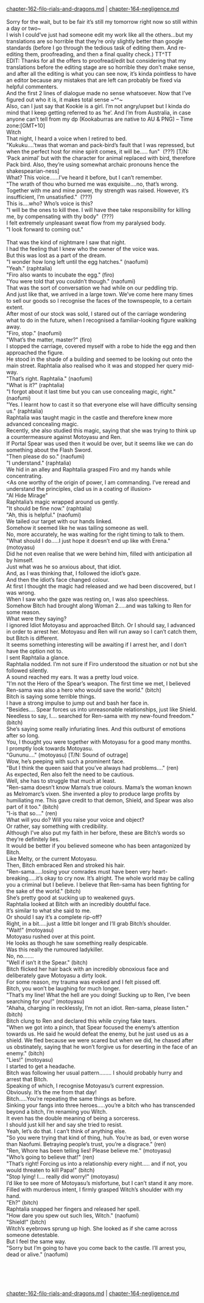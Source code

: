 [chapter-162-filo-rials-and-dragons.md](./chapter-162-filo-rials-and-dragons.md) | [chapter-164-negligence.md](./chapter-164-negligence.md) <br/>
<br/>
Sorry for the wait, but to be fair it’s still my tomorrow right now so still within a day or two~<br/>
I wish I could’ve just had someone edit my work like all the others…but my translations are so horrible that they’re only slightly better than google standards (before I go through the tedious task of editing them. And re-editing them, proofreading, and then a final quality check.) TT^TT<br/>
EDIT: Thanks for all the offers to proofread/edit but considering that my translations before the editing stage are so horrible they don’t make sense, and after all the editing is what you can see now, it’s kinda pointless to have an editor because any mistakes that are left can probably be fixed via helpful commenters.<br/>
And the first 2 lines of dialogue made no sense whatsoever. Now that I’ve figured out who it is, it makes total sense ~^^~<br/>
Also, can I just say that Kookie is a girl. I’m not angry/upset but I kinda do mind that I keep getting referred to as ‘he’. And I’m from Australia, in case anyone can’t tell from my dp (Kookaburras are native to AU & PNG) – Time zone:[GMT+10]<br/>
Witch<br/>
That night, I heard a voice when I retired to bed.<br/>
"Kukuku….’twas that woman and pack-bird’s fault that I was repressed, but when the perfect host for mine spirit comes, it will be….. fun"  (???) [T/N: ‘Pack animal’ but with the character for animal replaced with bird, therefore Pack bird. Also, they’re using somewhat archaic pronouns hence the shakespearian-ness]<br/>
What? This voice……I’ve heard it before, but I can’t remember.<br/>
"The wrath of thou who burned me was exquisite….no, that’s wrong. Together with me and mine power, thy strength was raised. However, it’s insufficient, I’m unsatisfied."  (???)<br/>
This is….who? Who’s voice is this?<br/>
"I will be the ones to kill thee. I will have thee take responsibility for killing me, by compensating with thy body"  (???)<br/>
I felt extremely unpleasant sweat flow from my paralysed body.<br/>
"I look forward to coming out."<br/>
<br/>
That was the kind of nightmare I saw that night.<br/>
I had the feeling that I knew who the owner of the voice was.<br/>
But this was lost as a part of the dream.<br/>
"I wonder how long left until the egg hatches." (naofumi)<br/>
"Yeah." (raphtalia)<br/>
"Firo also wants to incubate the egg." (firo)<br/>
"You were told that you couldn’t though." (naofumi)<br/>
That was the sort of conversation we had while on our peddling trip.<br/>
And just like that, we arrived in a large town. We’ve come here many times to sell our goods so I recognise the faces of the townspeople, to a certain extent.<br/>
After most of our stock was sold, I stared out of the carriage wondering what to do in the future, when I recognised a familiar-looking figure walking away.<br/>
"Firo, stop." (naofumi)<br/>
"What’s the matter, master?" (firo)<br/>
I stopped the carriage, covered myself with a robe to hide the egg and then approached the figure.<br/>
He stood in the shade of a building and seemed to be looking out onto the main street. Raphtalia also realised who it was and stopped her query mid-way.<br/>
"That’s right. Raphtalia." (naofumi)<br/>
"What is it?" (raphtalia)<br/>
"I forgot about it last time but you can use concealing magic, right." (naofumi)<br/>
"Yes. I learnt how to cast it so that everyone else will have difficulty sensing us." (raphtalia)<br/>
Raphtalia was taught magic in the castle and therefore knew more advanced concealing magic.<br/>
Recently, she also studied this magic, saying that she was trying to think up a countermeasure against Motoyasu and Ren.<br/>
If Portal Spear was used then it would be over, but it seems like we can do something about the Flash Sword.<br/>
"Then please do so." (naofumi)<br/>
"I understand." (raphtalia)<br/>
We hid in an alley and Raphtalia grasped Firo and my hands while concentrating.<br/>
<As one worthy of the origin of power, I am commanding. I’ve reread and understand the principles, clad us in a coating of illusion><br/>
"Al Hide Mirage"<br/>
Raphtalia’s magic wrapped around us gently.<br/>
"It should be fine now." (raphtalia)<br/>
"Ah, this is helpful." (naofumi)<br/>
We tailed our target with our hands linked.<br/>
Somehow it seemed like he was tailing someone as well.<br/>
No, more accurately, he was waiting for the right timing to talk to them.<br/>
"What should I do…..I just hope it doesn’t end up like with Erena." (motoyasu)<br/>
Did he not even realise that we were behind him, filled with anticipation all by himself.<br/>
Just what was he so anxious about, that idiot.<br/>
And, as I was thinking that, I followed the idiot’s gaze.<br/>
And then the idiot’s face changed colour.<br/>
At first I thought the magic had released and we had been discovered, but I was wrong.<br/>
When I saw who the gaze was resting on, I was also speechless.<br/>
Somehow Bitch had brought along Woman 2…..and was talking to Ren for some reason.<br/>
What were they saying?<br/>
I ignored Idiot Motoyasu and approached Bitch. Or I should say, I advanced in order to arrest her. Motoyasu and Ren will run away so I can’t catch them, but Bitch is different.<br/>
It seems something interesting will be awaiting if I arrest her, and I don’t have the option not to.<br/>
I sent Raphtalia a glance.<br/>
Raphtalia nodded. I’m not sure if Firo understood the situation or not but she followed silently.<br/>
A sound reached my ears. It was a pretty loud voice.<br/>
"I’m not the Hero of the Spear’s weapon. The first time we met, I believed Ren-sama was also a hero who would save the world." (bitch)<br/>
Bitch is saying some terrible things.<br/>
I have a strong impulse to jump out and bash her face in.<br/>
"Besides…. Spear forces us into unreasonable relationships, just like Shield. Needless to say, I…. searched for Ren-sama with my new-found freedom." (bitch)<br/>
She’s saying some really infuriating lines. And this outburst of emotions after so long.<br/>
You, I thought you were together with Motoyasu for a good many months.<br/>
I promptly look towards Motoyasu.<br/>
"Gununu…." (motoyasu) [T/N: Sound of outrage]<br/>
Wow, he’s peeping with such a prominent face.<br/>
"But I think the queen said that you’ve always had problems…." (ren)<br/>
As expected, Ren also felt the need to be cautious.<br/>
Well, she has to struggle that much at least.<br/>
"Ren-sama doesn’t know Mama’s true colours. Mama’s the woman known as Melromarc’s vixen. She invented a ploy to produce large profits by humiliating me. This gave credit to that demon, Shield, and Spear was also part of it too." (bitch)<br/>
"I-is that so…." (ren)<br/>
What will you do? Will you raise your voice and object?<br/>
Or rather, say something with credibility.<br/>
Although I’ve also put my faith in her before, these are Bitch’s words so they’re definitely lies.<br/>
It would be better if you believed someone who has been antagonized by Bitch.<br/>
Like Melty, or the current Motoyasu.<br/>
Then, Bitch embraced Ren and stroked his hair.<br/>
"Ren-sama…..losing your comrades must have been very heart-breaking…..it’s okay to cry now. It’s alright. The whole world may be calling you a criminal but I believe. I believe that Ren-sama has been fighting for the sake of the world." (bitch)<br/>
She’s pretty good at sucking up to weakened guys.<br/>
Raphtalia looked at Bitch with an incredibly doubtful face.<br/>
It’s similar to what she said to me.<br/>
Or should I say it’s a complete rip-off?<br/>
Right, in a bit…..just a little bit longer and I’ll grab Bitch’s shoulder.<br/>
"Wait!" (motoyasu)<br/>
Motoyasu rushed over at this point.<br/>
He looks as though he saw something really despicable.<br/>
Was this really the rumoured ladykiller.<br/>
No, no…….<br/>
"Well if isn’t it the Spear." (bitch)<br/>
Bitch flicked her hair back with an incredibly obnoxious face and deliberately gave Motoyasu a dirty look.<br/>
For some reason, my trauma was evoked and I felt pissed off.<br/>
Bitch, you won’t be laughing for much longer.<br/>
"That’s my line! What the hell are you doing! Sucking up to Ren, I’ve been searching for you!" (motoyasu)<br/>
"Ahaha, charging in recklessly, I’m not an idiot. Ren-sama, please listen." (bitch)<br/>
Bitch clung to Ren and declared this while crying fake tears.<br/>
"When we got into a pinch, that Spear focused the enemy’s attention towards us. He said he would defeat the enemy, but he just used us as a shield. We fled because we were scared but when we did, he chased after us obstinately, saying that he won’t forgive us for deserting in the face of an enemy." (bitch)<br/>
"Lies!" (motoyasu)<br/>
I started to get a headache.<br/>
Bitch was following her usual pattern…….. I should probably hurry and arrest that Bitch.<br/>
Speaking of which, I recognise Motoyasu’s current expression.<br/>
Obviously. It’s the me from that day!<br/>
Bitch…..You’re repeating the same things as before.<br/>
Sinking your fangs into three heroes…..you’re a bitch who has transcended beyond a bitch, I’m renaming you Witch.<br/>
It even has the double meaning of being a sorceress.<br/>
I should just kill her and say she tried to resist.<br/>
Yeah, let’s do that. I can’t think of anything else.<br/>
"So you were trying that kind of thing, huh. You’re as bad, or even worse than Naofumi. Betraying people’s trust, you’re a disgrace." (ren)<br/>
"Ren, Whore has been telling lies! Please believe me." (motoyasu)<br/>
"Who’s going to believe that!" (ren)<br/>
"That’s right! Forcing us into a relationship every night….. and if not, you would threaten to kill Papa!" (bitch)<br/>
"Stop lying! I…. really did worry!" (motoyasu)<br/>
I’d like to see more of Motoyasu’s misfortune, but I can’t stand it any more.<br/>
Filled with murderous intent, I firmly grasped Witch’s shoulder with my hand.<br/>
"Eh?" (bitch)<br/>
Raphtalia snapped her fingers and released her spell.<br/>
"How dare you spew out such lies, Witch." (naofumi)<br/>
"Shield!" (bitch)<br/>
Witch’s eyebrows sprung up high. She looked as if she came across someone detestable.<br/>
But I feel the same way.<br/>
"Sorry but I’m going to have you come back to the castle. I’ll arrest you, dead or alive." (naofumi)<br/>
<br/>
<br/>
<br/>
<br/> <br/>
[chapter-162-filo-rials-and-dragons.md](./chapter-162-filo-rials-and-dragons.md) | [chapter-164-negligence.md](./chapter-164-negligence.md) <br/>
